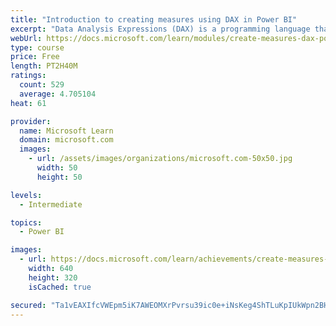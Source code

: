 ```yaml
---
title: "Introduction to creating measures using DAX in Power BI"
excerpt: "Data Analysis Expressions (DAX) is a programming language that is used throughout Microsoft Power BI for creating calculated columns, measures, and custom tables. It is a collection of functions, operators, and constants that can be used in a formula, or expression, to calculate and return one or more values. You can use DAX to solve a number of calculations and data analysis problems, which can help you create new information from data that is already in your model."
webUrl: https://docs.microsoft.com/learn/modules/create-measures-dax-power-bi/
type: course
price: Free
length: PT2H40M
ratings:
  count: 529
  average: 4.705104
heat: 61

provider:
  name: Microsoft Learn
  domain: microsoft.com
  images:
    - url: /assets/images/organizations/microsoft.com-50x50.jpg
      width: 50
      height: 50

levels:
  - Intermediate

topics:
  - Power BI

images:
  - url: https://docs.microsoft.com/learn/achievements/create-measures-dax-power-bi-social.png
    width: 640
    height: 320
    isCached: true

secured: "Ta1vEAXIfcVWEpm5iK7AWEOMXrPvrsu39ic0e+iNsKeg4ShTLuKpIUkWpn2BHer803IY3I+jrNEQF02hpT+UQRRvFmHv0kOCAR9R97S66BEfnsOU6nvz0NStPIIbc+VpGM89c/9yn0sOBIMFde5cNZ2pgrl1JHyU0HU1bHU5o1Hq+lQukQJf/udj5DIS0DdKFqt/3J71ygP0tA9/eNM3RjkL5PkVuwcOlA+BsuRSmZm0qXgF0XxoQmBLMSQYSumsD/cuHo8aSHmvCWWDLOmdPbvQZZWzQSBONzNsajTmSosmt8l1m1FxhTq5ymOb4KrY8wOp0TrazVA4gYb3lvnTT4/iyut+0R06hFneEhOI0Z24mgSKBsZT/rX/QF5yfg1VBQRuSbOMyIgFXpGVSivs4o5Qw+oCzqLzxETvc+z5ZcE=;/n+V5EXpB0DNTOkTO8bIQQ=="
---
```


